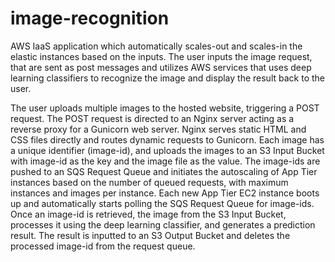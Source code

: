 # image-recognition

AWS IaaS application which automatically scales-out and scales-in the elastic instances based on the inputs. The user inputs the image request, that are sent as post messages and utilizes AWS services that uses deep learning classifiers to recognize the image and display the result back to the user. 

The user uploads multiple images to the hosted website, triggering a POST request.
The POST request is directed to an Nginx server acting as a reverse proxy for a Gunicorn web server. Nginx serves static HTML and CSS files directly and routes dynamic requests to Gunicorn.
Each image has a unique identifier (image-id), and uploads the images to an S3 Input Bucket with image-id as the key and the image file as the value.
The image-ids are pushed to an SQS Request Queue and initiates the autoscaling of App Tier instances based on the number of queued requests, with maximum instances and images per instance.
Each new App Tier EC2 instance boots up and automatically starts polling the SQS Request Queue for image-ids.
Once an image-id is retrieved, the image from the S3 Input Bucket, processes it using the deep learning classifier, and generates a prediction result.
The result is inputted to an S3 Output Bucket and deletes the processed image-id from the request queue.
